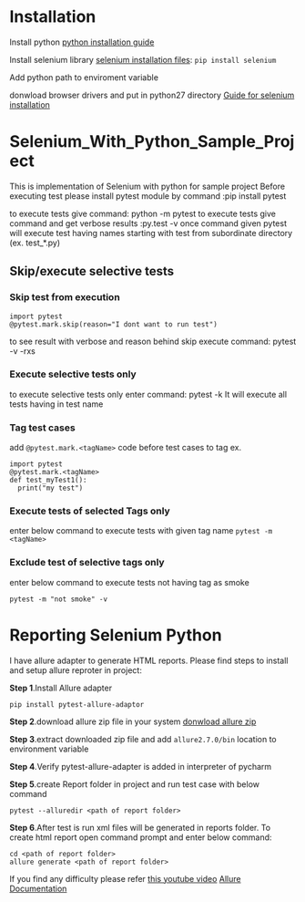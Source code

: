 # Installation

Install python [python installation guide](https://www.python.org/downloads/)

Install selenium library [selenium installation files](https://pypi.org/project/selenium/): ```pip install selenium```

Add python path to enviroment variable

donwload browser drivers and put in python27 directory
[Guide for selenium installation](https://selenium-python.readthedocs.io/installation.html)

# Selenium_With_Python_Sample_Project
This is implementation of Selenium with python for sample project
Before executing test please install pytest module by command :pip install pytest

to execute tests give command: python -m pytest
to execute tests give command and get verbose results :py.test -v
once command given pytest will execute test having names starting with test from subordinate directory (ex. test_*.py)

## Skip/execute selective tests
### Skip test from execution

```
import pytest
@pytest.mark.skip(reason="I dont want to run test")
```

to see result with verbose and reason behind skip execute command: pytest -v -rxs

### Execute selective tests only
to execute selective tests only enter command: pytest -k <keyword>
It will execute all tests having <keyword> in test name
  
### Tag test cases 
add ```@pytest.mark.<tagName>``` code before test cases to tag
ex.
```
import pytest
@pytest.mark.<tagName>
def test_myTest1():
  print("my test")
```

### Execute tests of selected Tags only
enter below command to execute tests with given tag name
```pytest -m <tagName>```

### Exclude test of selective tags only
enter below command to execute tests not having tag as smoke
```
pytest -m "not smoke" -v
```

# Reporting Selenium Python
I have allure adapter to generate HTML reports. Please find steps to install and setup allure reproter in project:

__Step 1__.Install Allure adapter
```
pip install pytest-allure-adaptor
```

__Step 2__.download allure zip file in your system [donwload allure zip](https://bintray.com/qameta/generic/allure2/2.7.0#files/io%2Fqameta%2Fallure%2Fallure%2F2.7.0)

__Step 3__.extract downloaded zip file and add ```allure2.7.0/bin``` location to environment variable

__Step 4__.Verify pytest-allure-adapter is added in interpreter of pycharm

__Step 5__.create Report folder in project and run test case with below command
```
pytest --alluredir <path of report folder>
```

__Step 6__.After test is run xml files will be generated in reports folder. To create html report open command prompt and enter below command:
```
cd <path of report folder>
allure generate <path of report folder>
```
If you find any difficulty please refer [this youtube video](https://www.youtube.com/watch?v=gbEg0grSYSs)
[Allure Documentation](https://docs.qameta.io/allure/) 
